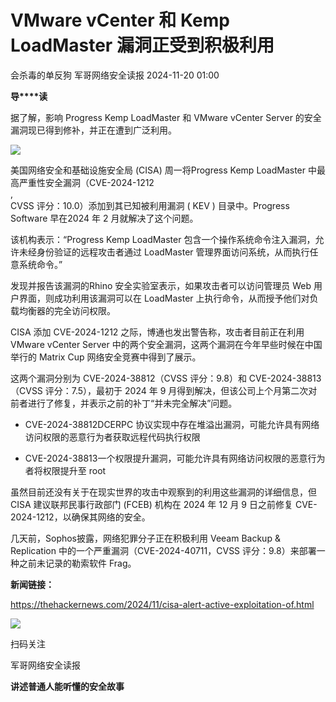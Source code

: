 #  VMware vCenter 和 Kemp LoadMaster 漏洞正受到积极利用   
会杀毒的单反狗  军哥网络安全读报   2024-11-20 01:00  
  
**导****读**  
  
  
  
据了解，影响
Progress Kemp LoadMaster 和 VMware vCenter Server 的安全漏洞现已得到修补，并正在遭到广泛利用。  
  
![](https://mmbiz.qpic.cn/mmbiz_jpg/AnRWZJZfVaGSicEKW0wkjBiadwDknWozm7X7eMEf3e2Ocy4xGdcA18DwG6zcaKtIib5iaDIkgViceW7okXf7icwbxdbA/640?wx_fmt=jpeg&from=appmsg "")  
  
美国网络安全和基础设施安全局 (CISA) 周一将Progress Kemp LoadMaster
中最高严重性安全漏洞（CVE-2024-1212   
,  
CVSS
评分：10.0）添加到其已知被利用漏洞 ( KEV ) 目录中。Progress Software 早在2024 年 2 月就解决了这个问题。  
  
  
该机构表示：“Progress
Kemp LoadMaster 包含一个操作系统命令注入漏洞，允许未经身份验证的远程攻击者通过 LoadMaster
管理界面访问系统，从而执行任意系统命令。”  
  
  
发现并报告该漏洞的Rhino
安全实验室表示，如果攻击者可以访问管理员 Web 用户界面，则成功利用该漏洞可以在 LoadMaster 上执行命令，从而授予他们对负载均衡器的完全访问权限。  
  
  
CISA 添加
CVE-2024-1212 之际，博通也发出警告称，攻击者目前正在利用 VMware vCenter Server
中的两个安全漏洞，这两个漏洞在今年早些时候在中国举行的 Matrix Cup 网络安全竞赛中得到了展示。  
  
  
这两个漏洞分别为
CVE-2024-38812（CVSS 评分：9.8）和 CVE-2024-38813（CVSS 评分：7.5），最初于 2024 年 9
月得到解决，但该公司上个月第二次对前者进行了修复，并表示之前的补丁“并未完全解决”问题。  
  
- CVE-2024-38812DCERPC 协议实现中存在堆溢出漏洞，可能允许具有网络访问权限的恶意行为者获取远程代码执行权限  
  
- CVE-2024-38813一个权限提升漏洞，可能允许具有网络访问权限的恶意行为者将权限提升至 root  
  
虽然目前还没有关于在现实世界的攻击中观察到的利用这些漏洞的详细信息，但
CISA 建议联邦民事行政部门 (FCEB) 机构在 2024 年 12 月 9 日之前修复 CVE-2024-1212，以确保其网络的安全。  
  
  
几天前，Sophos披露，网络犯罪分子正在积极利用
Veeam Backup & Replication 中的一个严重漏洞（CVE-2024-40711，CVSS
评分：9.8）来部署一种之前未记录的勒索软件 Frag。  
  
  
**新闻链接：**  
  
https://thehackernews.com/2024/11/cisa-alert-active-exploitation-of.html  
  
![](https://mmbiz.qpic.cn/mmbiz_jpg/AnRWZJZfVaGC3gsJClsh4Fia0icylyBEnBywibdbkrLLzmpibfdnf5wNYzEUq2GpzfedMKUjlLJQ4uwxAFWLzHhPFQ/640?wx_fmt=jpeg "")  
  
扫码关注  
  
军哥网络安全读报  
  
**讲述普通人能听懂的安全故事**  
  
